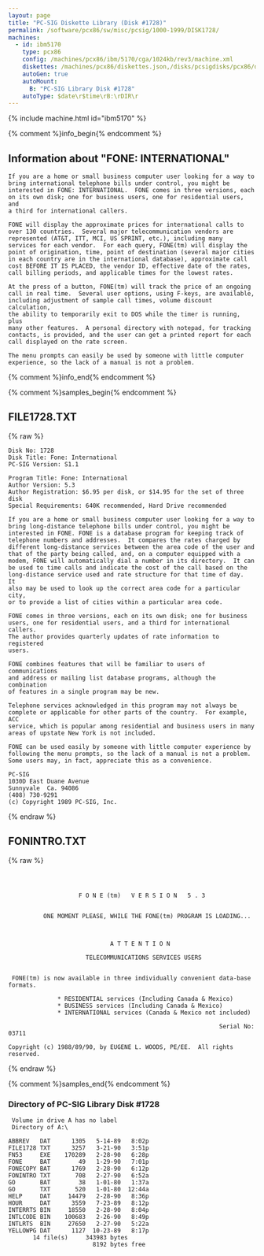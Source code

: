 ```yaml
---
layout: page
title: "PC-SIG Diskette Library (Disk #1728)"
permalink: /software/pcx86/sw/misc/pcsig/1000-1999/DISK1728/
machines:
  - id: ibm5170
    type: pcx86
    config: /machines/pcx86/ibm/5170/cga/1024kb/rev3/machine.xml
    diskettes: /machines/pcx86/diskettes.json,/disks/pcsigdisks/pcx86/diskettes.json
    autoGen: true
    autoMount:
      B: "PC-SIG Library Disk #1728"
    autoType: $date\r$time\rB:\rDIR\r
---
```


{% include machine.html id="ibm5170" %}

{% comment %}info_begin{% endcomment %}

## Information about "FONE: INTERNATIONAL"

    If you are a home or small business computer user looking for a way to
    bring international telephone bills under control, you might be
    interested in FONE: INTERNATIONAL.  FONE comes in three versions, each
    on its own disk; one for business users, one for residential users, and
    a third for international callers.
    
    FONE will display the approximate prices for international calls to
    over 130 countries.  Several major telecommunication vendors are
    represented (AT&T, ITT, MCI, US SPRINT, etc.), including many
    services for each vendor.  For each query, FONE(tm) will display the
    point of origination, time, point of destination (several major cities
    in each country are in the international database), approximate call
    cost BEFORE IT IS PLACED, the vendor ID, effective date of the rates,
    call billing periods, and applicable times for the lowest rates.
    
    At the press of a button, FONE(tm) will track the price of an ongoing
    call in real time.  Several user options, using F-keys, are available,
    including adjustment of sample call times, volume discount calculation,
    the ability to temporarily exit to DOS while the timer is running, plus
    many other features.  A personal directory with notepad, for tracking
    contacts, is provided, and the user can get a printed report for each
    call displayed on the rate screen.
    
    The menu prompts can easily be used by someone with little computer
    experience, so the lack of a manual is not a problem.
{% comment %}info_end{% endcomment %}

{% comment %}samples_begin{% endcomment %}

## FILE1728.TXT

{% raw %}
```
Disk No: 1728                                                           
Disk Title: Fone: International                                         
PC-SIG Version: S1.1                                                    
                                                                        
Program Title: Fone: International                                      
Author Version: 5.3                                                     
Author Registration: $6.95 per disk, or $14.95 for the set of three disk
Special Requirements: 640K recommended, Hard Drive recommended          
                                                                        
If you are a home or small business computer user looking for a way to  
bring long-distance telephone bills under control, you might be         
interested in FONE. FONE is a database program for keeping track of     
telephone numbers and addresses.  It compares the rates charged by      
different long-distance services between the area code of the user and  
that of the party being called, and, on a computer equipped with a      
modem, FONE will automatically dial a number in its directory.  It can  
be used to time calls and indicate the cost of the call based on the    
long-distance service used and rate structure for that time of day.  It 
also may be used to look up the correct area code for a particular city,
or to provide a list of cities within a particular area code.           
                                                                        
FONE comes in three versions, each on its own disk; one for business    
users, one for residential users, and a third for international callers.
The author provides quarterly updates of rate information to registered 
users.                                                                  
                                                                        
FONE combines features that will be familiar to users of communications 
and address or mailing list database programs, although the combination 
of features in a single program may be new.                             
                                                                        
Telephone services acknowledged in this program may not always be       
complete or applicable for other parts of the country.  For example, ACC
service, which is popular among residential and business users in many  
areas of upstate New York is not included.                              
                                                                        
FONE can be used easily by someone with little computer experience by   
following the menu prompts, so the lack of a manual is not a problem.   
Some users may, in fact, appreciate this as a convenience.              
                                                                        
PC-SIG                                                                  
1030D East Duane Avenue                                                 
Sunnyvale  Ca. 94086                                                    
(408) 730-9291                                                          
(c) Copyright 1989 PC-SIG, Inc.                                         
```
{% endraw %}

## FONINTRO.TXT

{% raw %}
```


      
                    F O N E (tm)   V E R S I O N   5 . 3


          ONE MOMENT PLEASE, WHILE THE FONE(tm) PROGRAM IS LOADING...

   

                             A T T E N T I O N

                      TELECOMMUNICATIONS SERVICES USERS


 FONE(tm) is now available in three individually convenient data-base formats.

              * RESIDENTIAL services (Including Canada & Mexico)
              * BUSINESS services (Including Canada & Mexico)
              * INTERNATIONAL services (Canada & Mexico not included)

                                                            Serial No:  03711

Copyright (c) 1988/89/90, by EUGENE L. WOODS, PE/EE.  All rights reserved.

```
{% endraw %}

{% comment %}samples_end{% endcomment %}

### Directory of PC-SIG Library Disk #1728

     Volume in drive A has no label
     Directory of A:\

    ABBREV   DAT      1305   5-14-89   8:02p
    FILE1728 TXT      3257   3-21-90   3:51p
    FN53     EXE    170289   2-28-90   6:28p
    FONE     BAT        49   1-29-90   7:01p
    FONECOPY BAT      1769   2-28-90   6:12p
    FONINTRO TXT       708   2-27-90   6:52a
    GO       BAT        38   1-01-80   1:37a
    GO       TXT       520   1-01-80  12:44a
    HELP     DAT     14479   2-28-90   8:36p
    HOUR     DAT      3559   7-23-89   8:12p
    INTERRTS BIN     18550   2-28-90   8:04p
    INTLCODE BIN    100683   2-26-90   8:49p
    INTLRTS  BIN     27650   2-27-90   5:22a
    YELLOWPG DAT      1127  10-23-89   8:17p
           14 file(s)     343983 bytes
                            8192 bytes free
